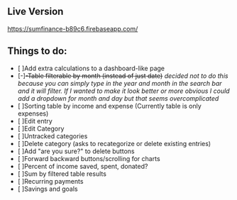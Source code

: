 ## Live Version
https://sumfinance-b89c6.firebaseapp.com/

## Things to do:
- [ ]Add extra calculations to a dashboard-like page
- [-]<del>-Table filterable by month (instead of just date)</del> _decided not to do this because you can simply type in the year and month in the search bar and it will filter. If I wanted to make it look better or more obvious I could add a dropdown for month and day but that seems overcomplicated_
- [ ]Sorting table by income and expense (Currently table is only expenses)
- [ ]Edit entry
- [ ]Edit Category
- [ ]Untracked categories
- [ ]Delete category (asks to recategorize or delete existing entries)
- [ ]Add "are you sure?" to delete buttons
- [ ]Forward backward buttons/scrolling for charts
- [ ]Percent of income saved, spent, donated?
- [ ]Sum by filtered table results
- [ ]Recurring payments
- [ ]Savings and goals
